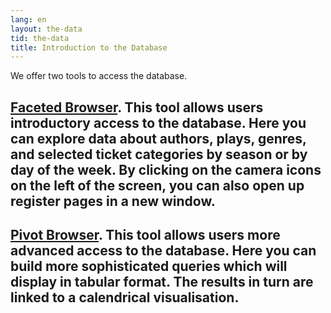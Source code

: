 ```yaml
---
lang: en
layout: the-data
tid: the-data
title: Introduction to the Database
---
```


We offer two tools to access the database.

## [Faceted Browser](#link). This tool allows users introductory access to the database. Here you can explore data about authors, plays, genres, and selected ticket categories by season or by day of the week. By clicking on the camera icons on the left of the screen, you can also open up register pages in a new window.

## [Pivot Browser](#link). This tool allows users more advanced access to the database. Here you can build more sophisticated queries which will display in tabular format. The results in turn are linked to a calendrical visualisation.

